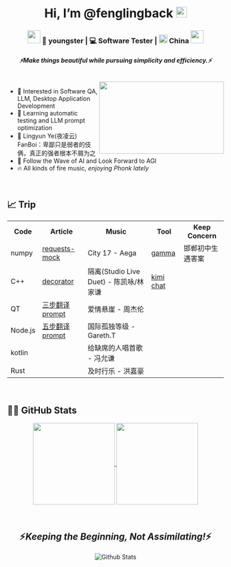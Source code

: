 <h1 align="center">Hi, I’m @fenglingback <img src="https://media.giphy.com/media/hvRJCLFzcasrR4ia7z/giphy.gif" width="25px"></h1>

<div align="center">
<h3><img src="https://media.giphy.com/media/WUlplcMpOCEmTGBtBW/giphy.gif" width="30"> 🧑 youngster | 💻 Software Tester | <img src="https://upload.wikimedia.org/wikipedia/commons/f/fa/Flag_of_the_People%27s_Republic_of_China.svg" width="20"> China <img src="https://media.giphy.com/media/WUlplcMpOCEmTGBtBW/giphy.gif" width="30"></h3>
</div>

<h4 align="center">
  <i>⚡️Make things beautiful while pursuing simplicity and efficiency.⚡️</i>
</h5>

<br>

<img align="right" height="168px" width="290px" src="https://github.com/fenglingback/My-Saved-Images/blob/main/%E5%A4%9C%E5%87%8C%E4%BA%91.gif?raw=true" />

- 👀 Interested in Software QA, LLM, Desktop Application Development
- 🌱 Learning automatic testing and LLM prompt optimization
- :muscle: Lingyun Ye(夜凌云) FanBoi：卑鄙只是弱者的伎俩，真正的强者根本不屑为之
- :robot: Follow the Wave of AI and Look Forward to AGI
- :fire:  All kinds of fire music, <i>enjoying Phonk lately</i>

<br>

## 📈 Trip


<table align="center">
    <tr>
      <th>Code</th><th>Article</th><th>Music</th><th>Tool</th><th>Keep Concern</th>
    </tr>
    <tr>
      <td>numpy</td><td><a href="https://requests-mock.readthedocs.io/en/latest/overview.html">requests-mock</a></td><td>City 17 - Aega</td><td><a href="https://gamma.app/create/generate">gamma</a></td><td>邯郸初中生遇害案</td>
    </tr>
    <tr>
      <td>C++</td><td><a href="https://realpython.com/primer-on-python-decorators/">decorator</a></td><td>隔离(Studio Live Duet) - 陈凯咏/林家谦</td><td><a href="https://kimi.moonshot.cn">kimi chat</a></td><td></td>
    </tr>
    <tr>
      <td>QT</td><td><a href="https://baoyu.io/blog/prompt-engineering/translator-gpt-prompt-v2">三步翻译 prompt</a></td><td>爱情悬崖 - 周杰伦</td><td></td><td></td>
    </tr>
    <tr>
      <td>Node.js</td><td><a href="https://baoyu.io/blog/prompt-engineering/three-ai-agents-and-four-steps-flow-prompt">五步翻译 prompt</a></td><td>国际孤独等级 - Gareth.T</td><td></td><td></td>
    </tr>
    <tr>
      <td>kotlin</td><td></td><td>给缺席的人唱首歌 - 冯允谦</td><td></td><td></td>
    </tr>
    <tr>
      <td>Rust</td><td></td><td>及时行乐 - 洪嘉豪</td><td></td><td></td>
    </tr>
    
</table>

<br>


## :man_technologist: GitHub Stats
<p align="center">
  <a href="https://github.com/fenglingback?tab=repositories">
    <img height=190 align="center" src="https://github-readme-stats.vercel.app/api?username=fenglingback&show_icons=true&theme=algolia&count_private=true" />
    <img height=190 align="center" src="https://github-readme-stats.vercel.app/api/top-langs/?username=fenglingback&langs_count=8&theme=algolia&hide=html" />
  </a>
</p>

<br>

<h2 align='center'>⚡️<i>Keeping the Beginning, Not Assimilating!</i>⚡️</h1>

<p align="center">
        <img src="https://raw.githubusercontent.com/mayhemantt/mayhemantt/Update/svg/Bottom.svg" alt="Github Stats" />
</p>